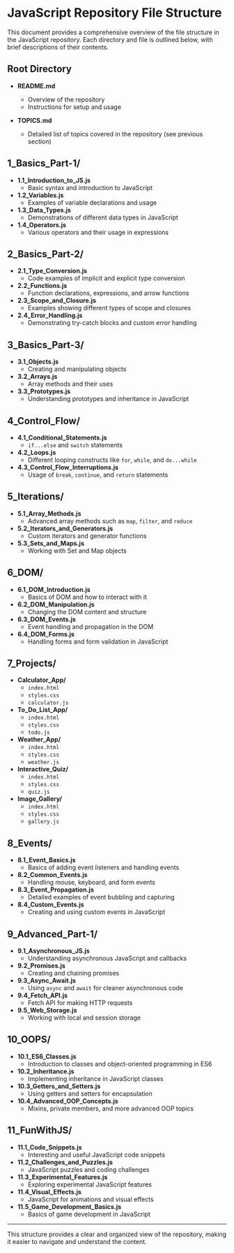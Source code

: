 # JavaScript Repository File Structure

This document provides a comprehensive overview of the file structure in the JavaScript repository. Each directory and file is outlined below, with brief descriptions of their contents.

## Root Directory

- **README.md**
  - Overview of the repository
  - Instructions for setup and usage

- **TOPICS.md**
  - Detailed list of topics covered in the repository (see previous section)

## 1_Basics_Part-1/

- **1.1_Introduction_to_JS.js**
  - Basic syntax and introduction to JavaScript
- **1.2_Variables.js**
  - Examples of variable declarations and usage
- **1.3_Data_Types.js**
  - Demonstrations of different data types in JavaScript
- **1.4_Operators.js**
  - Various operators and their usage in expressions

## 2_Basics_Part-2/

- **2.1_Type_Conversion.js**
  - Code examples of implicit and explicit type conversion
- **2.2_Functions.js**
  - Function declarations, expressions, and arrow functions
- **2.3_Scope_and_Closure.js**
  - Examples showing different types of scope and closures
- **2.4_Error_Handling.js**
  - Demonstrating try-catch blocks and custom error handling

## 3_Basics_Part-3/

- **3.1_Objects.js**
  - Creating and manipulating objects
- **3.2_Arrays.js**
  - Array methods and their uses
- **3.3_Prototypes.js**
  - Understanding prototypes and inheritance in JavaScript

## 4_Control_Flow/

- **4.1_Conditional_Statements.js**
  - `if...else` and `switch` statements
- **4.2_Loops.js**
  - Different looping constructs like `for`, `while`, and `do...while`
- **4.3_Control_Flow_Interruptions.js**
  - Usage of `break`, `continue`, and `return` statements

## 5_Iterations/

- **5.1_Array_Methods.js**
  - Advanced array methods such as `map`, `filter`, and `reduce`
- **5.2_Iterators_and_Generators.js**
  - Custom iterators and generator functions
- **5.3_Sets_and_Maps.js**
  - Working with Set and Map objects

## 6_DOM/

- **6.1_DOM_Introduction.js**
  - Basics of DOM and how to interact with it
- **6.2_DOM_Manipulation.js**
  - Changing the DOM content and structure
- **6.3_DOM_Events.js**
  - Event handling and propagation in the DOM
- **6.4_DOM_Forms.js**
  - Handling forms and form validation in JavaScript

## 7_Projects/

- **Calculator_App/**
  - `index.html`
  - `styles.css`
  - `calculator.js`
- **To_Do_List_App/**
  - `index.html`
  - `styles.css`
  - `todo.js`
- **Weather_App/**
  - `index.html`
  - `styles.css`
  - `weather.js`
- **Interactive_Quiz/**
  - `index.html`
  - `styles.css`
  - `quiz.js`
- **Image_Gallery/**
  - `index.html`
  - `styles.css`
  - `gallery.js`

## 8_Events/

- **8.1_Event_Basics.js**
  - Basics of adding event listeners and handling events
- **8.2_Common_Events.js**
  - Handling mouse, keyboard, and form events
- **8.3_Event_Propagation.js**
  - Detailed examples of event bubbling and capturing
- **8.4_Custom_Events.js**
  - Creating and using custom events in JavaScript

## 9_Advanced_Part-1/

- **9.1_Asynchronous_JS.js**
  - Understanding asynchronous JavaScript and callbacks
- **9.2_Promises.js**
  - Creating and chaining promises
- **9.3_Async_Await.js**
  - Using `async` and `await` for cleaner asynchronous code
- **9.4_Fetch_API.js**
  - Fetch API for making HTTP requests
- **9.5_Web_Storage.js**
  - Working with local and session storage

## 10_OOPS/

- **10.1_ES6_Classes.js**
  - Introduction to classes and object-oriented programming in ES6
- **10.2_Inheritance.js**
  - Implementing inheritance in JavaScript classes
- **10.3_Getters_and_Setters.js**
  - Using getters and setters for encapsulation
- **10.4_Advanced_OOP_Concepts.js**
  - Mixins, private members, and more advanced OOP topics

## 11_FunWithJS/

- **11.1_Code_Snippets.js**
  - Interesting and useful JavaScript code snippets
- **11.2_Challenges_and_Puzzles.js**
  - JavaScript puzzles and coding challenges
- **11.3_Experimental_Features.js**
  - Exploring experimental JavaScript features
- **11.4_Visual_Effects.js**
  - JavaScript for animations and visual effects
- **11.5_Game_Development_Basics.js**
  - Basics of game development in JavaScript

---

This structure provides a clear and organized view of the repository, making it easier to navigate and understand the content.

